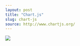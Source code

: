 ```yaml
---
layout: post
title: "Chart.js"
slug: chart-js
source: http://www.chartjs.org/
---
```


<img src="/beautiful-open/screenshots/chartjs.png">
